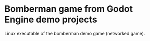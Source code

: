 # Bomberman game from Godot Engine demo projects
Linux executable of the bomberman demo game (networked game).

